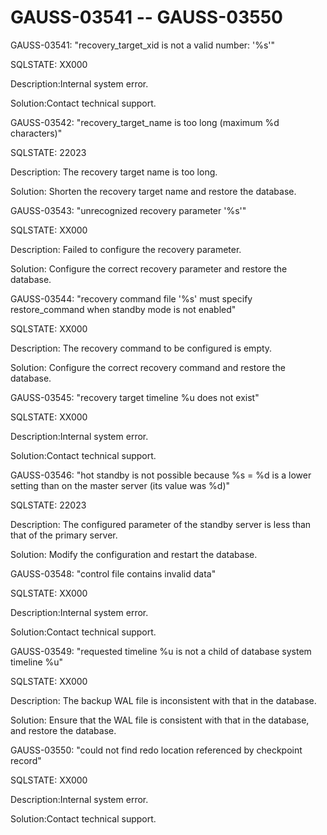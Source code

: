 # GAUSS-03541 -- GAUSS-03550<a name="EN-US_TOPIC_0302073296"></a>

GAUSS-03541: "recovery\_target\_xid is not a valid number: '%s'"

SQLSTATE: XX000

Description:Internal system error.

Solution:Contact technical support.

GAUSS-03542: "recovery\_target\_name is too long \(maximum %d characters\)"

SQLSTATE: 22023

Description: The recovery target name is too long.

Solution: Shorten the recovery target name and restore the database.

GAUSS-03543: "unrecognized recovery parameter '%s'"

SQLSTATE: XX000

Description: Failed to configure the recovery parameter.

Solution: Configure the correct recovery parameter and restore the database.

GAUSS-03544: "recovery command file '%s' must specify restore\_command when standby mode is not enabled"

SQLSTATE: XX000

Description: The recovery command to be configured is empty.

Solution: Configure the correct recovery command and restore the database.

GAUSS-03545: "recovery target timeline %u does not exist"

SQLSTATE: XX000

Description:Internal system error.

Solution:Contact technical support.

GAUSS-03546: "hot standby is not possible because %s = %d is a lower setting than on the master server \(its value was %d\)"

SQLSTATE: 22023

Description: The configured parameter of the standby server is less than that of the primary server.

Solution: Modify the configuration and restart the database.

GAUSS-03548: "control file contains invalid data"

SQLSTATE: XX000

Description:Internal system error.

Solution:Contact technical support.

GAUSS-03549: "requested timeline %u is not a child of database system timeline %u"

SQLSTATE: XX000

Description: The backup WAL file is inconsistent with that in the database.

Solution: Ensure that the WAL file is consistent with that in the database, and restore the database.

GAUSS-03550: "could not find redo location referenced by checkpoint record"

SQLSTATE: XX000

Description:Internal system error.

Solution:Contact technical support.

